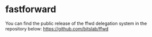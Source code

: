 # fastforward
You can find the public release of the ffwd delegation system in the repository below:
https://github.com/bitslab/ffwd
